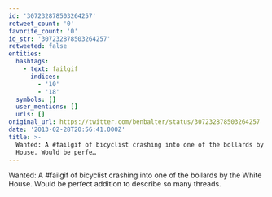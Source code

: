 ```yaml
---
id: '307232878503264257'
retweet_count: '0'
favorite_count: '0'
id_str: '307232878503264257'
retweeted: false
entities:
  hashtags:
    - text: failgif
      indices:
        - '10'
        - '18'
  symbols: []
  user_mentions: []
  urls: []
original_url: https://twitter.com/benbalter/status/307232878503264257
date: '2013-02-28T20:56:41.000Z'
title: >-
  Wanted: A #failgif of bicyclist crashing into one of the bollards by the White
  House. Would be perfe…
---
```


Wanted: A #failgif of bicyclist crashing into one of the bollards by the White House. Would be perfect addition to describe so many threads.
